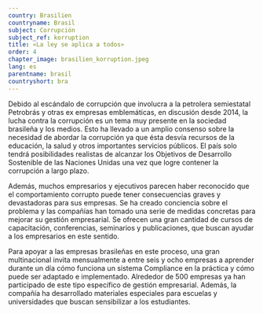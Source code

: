 ```yaml
---
country: Brasilien
countryname: Brasil
subject: Corrupción
subject_ref: korruption
title: «La ley se aplica a todos»
order: 4
chapter_image: brasilien_korruption.jpeg
lang: es
parentname: brasil
countryshort: bra
---
```

<div class="content" markdown="1">
Debido al escándalo de corrupción que involucra a la petrolera semiestatal Petrobrás y otras ex empresas emblemáticas, en discusión desde 2014, la lucha contra la corrupción es un tema muy presente en la sociedad brasileña y los medios. Esto ha llevado a un amplio consenso sobre la necesidad de abordar la corrupción ya que ésta desvía recursos de la educación, la salud y otros importantes servicios públicos. El país solo tendrá posibilidades realistas de alcanzar los Objetivos de Desarrollo Sostenible de las Naciones Unidas una vez que logre contener la corrupción a largo plazo.

Además, muchos empresarios y ejecutivos parecen haber reconocido que el comportamiento corrupto puede tener consecuencias graves y devastadoras para sus empresas. Se ha creado conciencia sobre el problema y las compañías han tomado una serie de medidas concretas para mejorar su gestión empresarial. Se ofrecen una gran cantidad de cursos de capacitación, conferencias, seminarios y publicaciones, que buscan ayudar a los empresarios en este sentido.

Para apoyar a las empresas brasileñas en este proceso, una gran multinacional invita mensualmente a entre seis y ocho empresas a aprender durante un día cómo funciona un sistema Compliance en la práctica y cómo puede ser adaptado e implementado. Alrededor de 500 empresas ya han participado de este tipo específico de gestión empresarial. Además, la compañía ha desarrollado materiales especiales para escuelas y universidades que buscan sensibilizar a los estudiantes.
</div>
